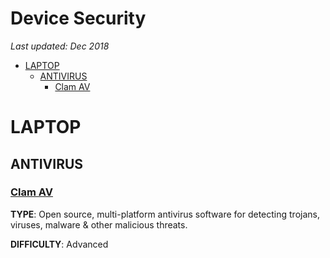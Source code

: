# Device Security

*Last updated: Dec 2018*

* [LAPTOP](#laptop)
  * [ANTIVIRUS](#antivirus)
    * [Clam AV](#clam-av)


# LAPTOP

## ANTIVIRUS

### **[Clam AV](https://www.clamav.net/)** 

**TYPE**: Open source, multi-platform antivirus software for detecting trojans, viruses, malware & other malicious threats. 

**DIFFICULTY**: Advanced 
